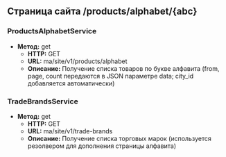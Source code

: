 ## Страница сайта /products/alphabet/{abc}

### ProductsAlphabetService
- **Метод:** get
  - **HTTP:** GET
  - **URL:** ma/site/v1/products/alphabet
  - **Описание:** Получение списка товаров по букве алфавита (from, page, count передаются в JSON параметре data; city_id добавляется автоматически)

### TradeBrandsService
- **Метод:** get
  - **HTTP:** GET
  - **URL:** ma/site/v1/trade-brands
  - **Описание:** Получение списка торговых марок (используется резолвером для дополнения страницы алфавита)

